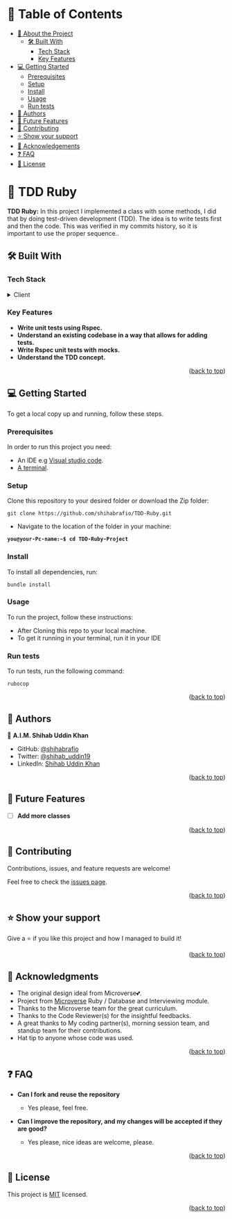 <a name="readme-top"></a>


# 📗 Table of Contents

- [📖 About the Project](#about-project)
  - [🛠 Built With](#built-with)
    - [Tech Stack](#tech-stack)
    - [Key Features](#key-features)
- [💻 Getting Started](#getting-started)
  - [Prerequisites](#prerequisites)
  - [Setup](#setup)
  - [Install](#install)
  - [Usage](#usage)
  - [Run tests](#run-tests)
- [👥 Authors](#authors)
- [🔭 Future Features](#future-features)
- [🤝 Contributing](#contributing)
- [⭐️ Show your support](#support)
- [🙏 Acknowledgements](#acknowledgements)
- [❓ FAQ](#faq)
- [📝 License](#license)

# 📖 TDD Ruby <a name="about-project"></a>

**TDD Ruby:**  In this project I implemented a class with some methods, I did that by doing test-driven development (TDD). The idea is to write tests first and then the code. This was verified in my commits history, so it is important to use the proper sequence..

## 🛠 Built With <a name="built-with"></a>

### Tech Stack <a name="tech-stack"></a>

<details>
  <summary>Client</summary>
  <ul>
    <li><a href="https://www.ruby-lang.org/en/">Ruby</a></li>
  </ul>
</details>

### Key Features <a name="key-features"></a>

- **Write unit tests using Rspec.**
- **Understand an existing codebase in a way that allows for adding tests.**
- **Write Rspec unit tests with mocks.**
- **Understand the TDD concept.**


<p align="right">(<a href="#readme-top">back to top</a>)</p>

## 💻 Getting Started <a name="getting-started"></a>

To get a local copy up and running, follow these steps.

### Prerequisites

In order to run this project you need:

- An IDE e.g [Visual studio code](https://code.visualstudio.com/).
- [A terminal](https://code.visualstudio.com/docs/terminal/basics).

### Setup

Clone this repository to your desired folder or download the Zip folder:

```
git clone https://github.com/shihabrafio/TDD-Ruby.git
```

- Navigate to the location of the folder in your machine:

**``you@your-Pc-name:~$ cd TDD-Ruby-Project``**

### Install

To install all dependencies, run:

```
bundle install
```

### Usage

To run the project, follow these instructions:

- After Cloning this repo to your local machine.
- To get it running in your terminal, run it in your IDE

### Run tests

To run tests, run the following command:

```
rubocop
```

<p align="right">(<a href="#readme-top">back to top</a>)</p>

## 👥 Authors <a name="authors"></a>

👤 **A.I.M. Shihab Uddin Khan**

- GitHub: [@shihabrafio](https://github.com/shihabrafio)
- Twitter: [@shihab_uddin19](https://twitter.com/shihab_uddin19)
- LinkedIn: [Shihab Uddin Khan](https://www.linkedin.com/in/shihab-uddin-khan-45620a16a/)

<p align="right">(<a href="#readme-top">back to top</a>)</p>

## 🔭 Future Features <a name="future-features"></a>

- [ ] **Add more classes**

<p align="right">(<a href="#readme-top">back to top</a>)</p>

## 🤝 Contributing <a name="contributing"></a>

Contributions, issues, and feature requests are welcome!

Feel free to check the [issues page](../../issues/).

<p align="right">(<a href="#readme-top">back to top</a>)</p>

## ⭐️ Show your support <a name="support"></a>


Give a ⭐️ if you like this project and how I managed to build it!

<p align="right">(<a href="#readme-top">back to top</a>)</p>

## 🙏 Acknowledgments <a name="acknowledgements"></a>

- The original design ideal from Microverse💕.
- Project from [Microverse](https://bit.ly/MicroverseTN) Ruby / Database and Interviewing module.
- Thanks to the Microverse team for the great curriculum.
- Thanks to the Code Reviewer(s) for the insightful feedbacks.
- A great thanks to My coding partner(s), morning session team, and standup team for their contributions.
- Hat tip to anyone whose code was used.

<p align="right">(<a href="#readme-top">back to top</a>)</p>

## ❓ FAQ <a name="faq"></a>

- **Can I fork and reuse the repository**

  - Yes please, feel free.

- **Can I improve the repository, and my changes will be accepted if they are good?**

  - Yes please, nice ideas are welcome, please.

<p align="right">(<a href="#readme-top">back to top</a>)</p>

## 📝 License <a name="license"></a>

This project is [MIT](./LICENSE) licensed.

<p align="right">(<a href="#readme-top">back to top</a>)</p>